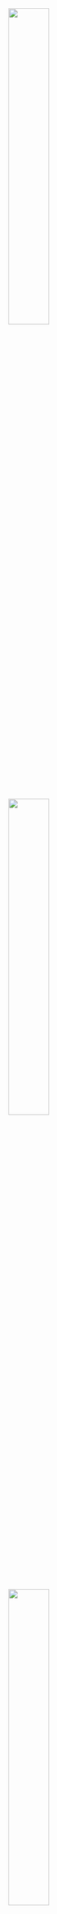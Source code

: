 <img width="40%" src="https://github.com/sophiagu/a-diary/assets/14866379/4087e2a9-7dcd-41de-8db5-832322e9afe5">

<br>

<img width="40%" src="https://github.com/sophiagu/a-diary/assets/14866379/dae79cc1-fac5-4974-a8f8-b1f86bd500ef">

<br>

<img width="40%" src="https://github.com/sophiagu/a-diary/assets/14866379/63b34ae3-8d3e-43ad-9c88-d18dd005d288">